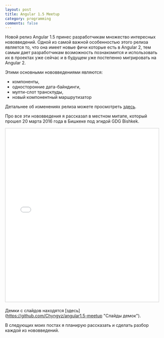 ```yaml
---
layout: post
title: Angular 1.5 Meetup
category: programming
comments: false
---
```


Новой релиз Angular 1.5 принес разработчикам множество интересных нововведений. Одной из самой важной особенностью этого релиза является то, что она имеет новые фичи которые есть в Angular 2, тем самым дает разработчикам возможность познакомится и использовать их в проектах уже сейчас и в будущем уже постепенно мигрировать на Angular 2.

Этими основными нововведениями являются:
* компоненты,
* односторонние дата-байндинги,
* мулти-слот трансклуды,
* новый компонентный маршрутизатор

Детальнее об изменениях релиза можете просмотреть [здесь](https://github.com/angular/angular.js/blob/master/CHANGELOG.md "ANGULAR CHANGELOG").

Про все эти нововведения я рассказал в местном митапе, который прошел 20 марта 2016 года в Бишкеке под эгидой GDG Bishkek.

<iframe src="//www.slideshare.net/slideshow/embed_code/key/9nNJl1WxmScZaF" width="760px" height="570px" frameborder="0" marginwidth="0" marginheight="0" scrolling="no" style="border:1px solid #CCC; border-width:1px; margin-bottom:5px; max-width: 100%;" allowfullscreen> </iframe>


Демки с слайдов находятся [здесь] (https://github.com/Chyngyz/angular1.5-meetup "Слайды демок").

В следующих моих постах я планирую рассказать и сделать разбор каждой из нововведений.
